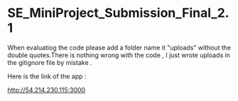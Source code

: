 # SE_MiniProject_Submission_Final_2.1
When evaluatiog the code please add a folder name it "uploads" without the double quotes.There is nothing wrong with the code ,
I just wrote uploads in the gitignore file by mistake .

Here is the link of the app :

http://54.214.230.115:3000
